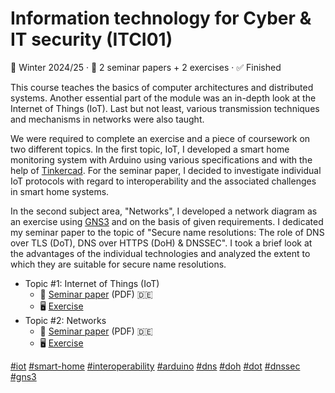 # Information technology for Cyber & IT security (ITCI01)

📆 Winter 2024/25 &middot; 🧠 2 seminar papers + 2 exercises &middot; ✅ Finished

This course teaches the basics of computer architectures and distributed systems.
Another essential part of the module was an in-depth look at the Internet of Things
(IoT). Last but not least, various transmission techniques and mechanisms in networks
were also taught.

We were required to complete an exercise and a piece of coursework on two different
topics. In the first topic, IoT, I developed a smart home monitoring system with
Arduino using various specifications and with the help of [Tinkercad]. For the
seminar paper, I decided to investigate individual IoT protocols with regard to
interoperability and the associated challenges in smart home systems.

In the second subject area, "Networks", I developed a network diagram as an exercise
using [GNS3] and on the basis of given requirements. I dedicated my seminar paper to
the topic of "Secure name resolutions: The role of DNS over TLS (DoT), DNS over HTTPS
(DoH) & DNSSEC". I took a brief look at the advantages of the individual technologies
and analyzed the extent to which they are suitable for secure name resolutions.

* Topic #1: Internet of Things (IoT)
  - 📝 [Seminar paper](Studienarbeit_1.pdf) (PDF) 🇩🇪
  - 🖥️ [Exercise](Uebung_1/README.md)
* Topic #2: Networks
  - 📝 [Seminar paper](Studienarbeit_2.pdf) (PDF) 🇩🇪
  - 🖥️ [Exercise](Uebung_2/README.md)

[#iot][1] [#smart-home][2] [#interoperability][3] [#arduino][4]
[#dns][5] [#doh][6] [#dot][7] [#dnssec][8] [#gns3][9]

[Tinkercad]: https://www.tinkercad.com/
[GNS3]: https://www.gns3.com/
[1]: https://github.com/topics/iot
[2]: https://github.com/topics/smart-home
[3]: https://github.com/topics/interoperability
[4]: https://github.com/topics/arduino
[5]: https://github.com/topics/dns
[6]: https://github.com/topics/doh
[7]: https://github.com/topics/dot
[8]: https://github.com/topics/dnssec
[9]: https://github.com/topics/gns3
